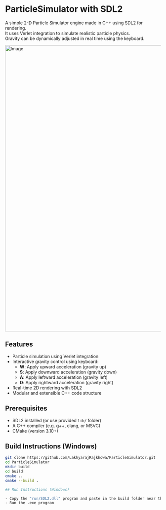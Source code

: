 # ParticleSimulator with SDL2 

A simple 2-D Particle Simulator engine made in C++ using SDL2 for rendering.  
It uses Verlet integration to simulate realistic particle physics.  
Gravity can be dynamically adjusted in real time using the keyboard.

<img width="1871" height="928" alt="Image" src="https://github.com/user-attachments/assets/790680f7-7aa7-4865-a35a-5b2ba8fec23a" />

## Features

- Particle simulation using Verlet integration
- Interactive gravity control using keyboard:
  - **W**: Apply upward acceleration (gravity up)
  - **S**: Apply downward acceleration (gravity down)
  - **A**: Apply leftward acceleration (gravity left)
  - **D**: Apply rightward acceleration (gravity right)
- Real-time 2D rendering with SDL2
- Modular and extensible C++ code structure

## Prerequisites

- SDL2 installed (or use provided `lib/` folder)
- A C++ compiler (e.g. g++, clang, or MSVC)
- CMake (version 3.10+)

## Build Instructions (Windows)

```bash
git clone https://github.com/LakhyarajRajkhowa/ParticleSimulator.git
cd ParticleSimulator
mkdir build
cd build
cmake ..
cmake --build .

## Run Instructions (Windows)

- Copy the "run/SDL2.dll" program and paste in the build folder near the .exe program.
- Run the .exe program
